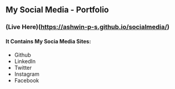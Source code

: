 ## My Social Media - Portfolio
### (Live Here)(https://ashwin-p-s.github.io/socialmedia/)
#### It Contains My Socia Media Sites:
- Github
- LinkedIn
- Twitter
- Instagram
- Facebook
